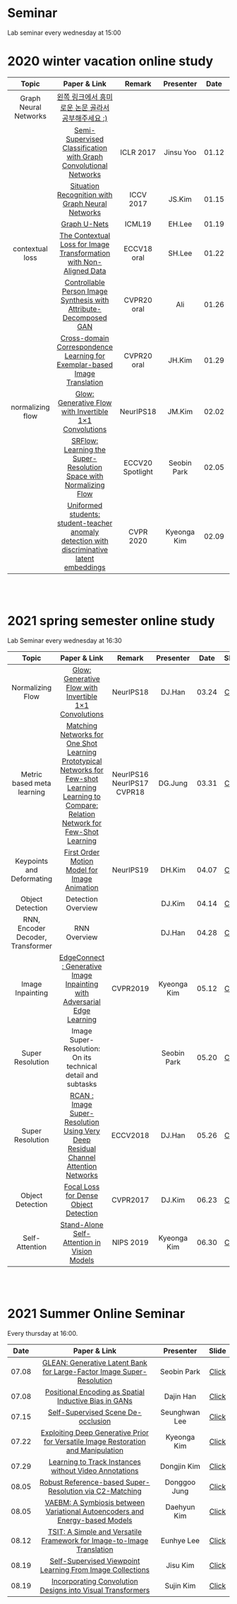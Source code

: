# Seminar

Lab seminar every wednesday at 15:00



# 2020 winter vacation online study



|       Topic      |                            Paper & Link                           | Remark | Presenter | Date | Slide |
|:----------------:|:-----------------------------------------------------------------:|:------:|:---------:|:----:| :----:|
| Graph Neural Networks          |       [왼쪽 링크에서 흥미로운 논문 골라서 공부해주세요 :)](https://github.com/thunlp/GNNPapers)      |   |  | |
|             | [Semi-Supervised Classification with Graph Convolutional Networks](https://arxiv.org/abs/1609.02907) | ICLR 2017 | Jinsu Yoo | 01.12 | [Click](./presentations/2020WinterStudy/20210112) |
|             | [Situation Recognition with Graph Neural Networks](https://arxiv.org/pdf/1708.04320.pdf)  | ICCV 2017 | JS.Kim | 01.15  | [Click](https://github.com/hyuvilab/seminar/blob/master/presentations/2020WinterStudy/Situation%20Recognition%20with%20Graph%20Neural%20Networks_Jisu%20Kim.pdf)|
|             | [Graph U-Nets](http://proceedings.mlr.press/v97/gao19a/gao19a.pdf)  | ICML19 | EH.Lee | 01.19  | [Click](https://github.com/hyuvilab/seminar/blob/master/presentations/2020WinterStudy/Graph_Unet_presentation.pdf) |
| contextual loss |       [The Contextual Loss for Image Transformation with Non-Aligned Data](https://arxiv.org/pdf/1803.02077.pdf)      |  ECCV18 oral | SH.Lee | 01.22 | [Click](./presentations/2020WinterStudy/contextual.pdf) |
|                  | [Controllable Person Image Synthesis with Attribute-Decomposed GAN](https://arxiv.org/pdf/2003.12267.pdf) | CVPR20 oral | Ali | 01.26 |  [Click](https://github.com/hyuvilab/seminar/blob/master/presentations/2020WinterStudy/presentation.pdf)
|                  |       [Cross-domain Correspondence Learning for Exemplar-based Image Translation](https://arxiv.org/pdf/2004.05571.pdf)      |  CVPR20 oral | JH.Kim | 01.29 |  [Click](./presentations/2020WinterStudy/CoCosNetslides.pdf) |
| normalizing flow |       [Glow: Generative Flow with Invertible 1×1 Convolutions](https://arxiv.org/pdf/1807.03039.pdf)      |  NeurIPS18 | JM.Kim | 02.02 | [Click](./presentations/2020WinterStudy/glow.pdf) |
|                  | [SRFlow: Learning the Super-Resolution Space with Normalizing Flow](https://arxiv.org/pdf/2006.14200.pdf) | ECCV20 Spotlight | Seobin Park | 02.05 | [Click](./presentations/2020WinterStudy/SRFlow_ppt.pdf) |
|                  | [Uniformed students: student-teacher anomaly detection with discriminative latent embeddings](https://openaccess.thecvf.com/content_CVPR_2020/papers/Bergmann_Uninformed_Students_Student-Teacher_Anomaly_Detection_With_Discriminative_Latent_Embeddings_CVPR_2020_paper.pdf) | CVPR 2020 | Kyeonga Kim | 02.09 | [Click](https://github.com/hyuvilab/seminar/blob/master/presentations/2020WinterStudy/S_T_AnomalyDetection.pdf) |


<br/>
<br/>

# 2021 spring semester online study

Lab Seminar every wednesday at 16:30 

|       Topic      |                            Paper & Link                           | Remark | Presenter | Date | Slide |
|:----------------:|:-----------------------------------------------------------------:|:------:|:---------:|:----:| :----:|
| Normalizing Flow | [Glow: Generative Flow with Invertible 1×1 Convolutions](https://arxiv.org/pdf/1807.03039.pdf) | NeurIPS18 | DJ.Han | 03.24 | [Click](./presentations/2021SpringStudy/Glow.pdf) |
| Metric based meta learning | [Matching Networks for One Shot Learning](https://arxiv.org/pdf/1606.04080.pdf)<br>[Prototypical Networks for Few-shot Learning](https://arxiv.org/pdf/1703.05175.pdf)<br>[Learning to Compare: Relation Network for Few-Shot Learning](https://arxiv.org/pdf/1711.06025.pdf) | NeurIPS16<br>NeurIPS17<br>CVPR18 | DG.Jung | 03.31 | [Click](./presentations/2021SpringStudy/Metric%20based%20meta%20learning.pdf) |
| Keypoints and Deformating | [First Order Motion Model for Image Animation](https://arxiv.org/abs/2003.00196) | NeurIPS19 | DH.Kim | 04.07 | [Click](./presentations/2021SpringStudy/FOMM.pdf) |
| Object Detection | Detection Overview || DJ.Kim | 04.14 | [Click](./presentations/2021SpringStudy/Detection%20Overview.pdf) |
| RNN, Encoder Decoder, Transformer | RNN Overview || DJ.Han | 04.28 | [Click](./presentations/2021SpringStudy/RNN_Overview) |
| Image Inpainting | [EdgeConnect : Generative Image Inpainting with Adversarial Edge Learning](https://arxiv.org/pdf/1901.00212.pdf) | CVPR2019 | Kyeonga Kim | 05.12 | [Click](./presentations/2021SpringStudy/ImageInpainting.pdf) |
| Super Resolution | Image Super-Resolution: On its technical detail and subtasks || Seobin Park | 05.20 | [Click](./presentations/2021SpringStudy/super-resolution.pdf) |
| Super Resolution | [RCAN : Image Super-Resolution Using Very Deep Residual Channel Attention Networks](https://arxiv.org/pdf/1807.02758.pdf) | ECCV2018 | DJ.Han | 05.26 | [Click](./presentations/2021SpringStudy/RCAN.pdf) |
| Object Detection | [Focal Loss for Dense Object Detection](https://arxiv.org/abs/1708.02002) | CVPR2017 | DJ.Kim | 06.23 | [Click](./presentations/2021SpringStudy/Focal_Loss_Retinanet.pdf) |
| Self-Attention | [Stand-Alone Self-Attention in Vision Models](https://arxiv.org/pdf/1906.05909.pdf) | NIPS 2019| Kyeonga Kim | 06.30 | [Click](./presentations/2021SpringStudy/stand-alone_self-attention.pdf) |




<br/>
<br/>

# 2021 Summer Online Seminar

Every thursday at 16:00.

| Date |                            Paper & Link                           | Presenter |  Slide |
|:----:|:-----------------------------------------------------------------:|:---------:| :----:|
| 07.08 | [GLEAN: Generative Latent Bank for Large-Factor Image Super-Resolution](https://openaccess.thecvf.com/content/CVPR2021/papers/Chan_GLEAN_Generative_Latent_Bank_for_Large-Factor_Image_Super-Resolution_CVPR_2021_paper.pdf) | Seobin Park |  [Click](./presentations/2021_Summer_Seminar/glean_seobinpark.pdf) |
| 07.08 | [Positional Encoding as Spatial Inductive Bias in GANs](https://openaccess.thecvf.com/content/CVPR2021/papers/Xu_Positional_Encoding_As_Spatial_Inductive_Bias_in_GANs_CVPR_2021_paper.pdf) | Dajin Han |  [Click](./presentations/2021_Summer_Seminar/Positional_Encoding_GAN_MS-PIE.pdf) |
| 07.15 | [Self-Supervised Scene De-occlusion](https://openaccess.thecvf.com/content_CVPR_2020/papers/Zhan_Self-Supervised_Scene_De-Occlusion_CVPR_2020_paper.pdf) | Seunghwan Lee |  [Click](./presentations/2021_Summer_Seminar/deocclusion_shlee.pdf) |
| 07.22 | [Exploiting Deep Generative Prior for Versatile Image Restoration and Manipulation](https://arxiv.org/pdf/2003.13659.pdf) | Kyeonga Kim |  [Click](./presentations/2021_Summer_Seminar/Deep_Generative_Prior.pdf) |
| 07.29 | [Learning to Track Instances without Video Annotations](https://openaccess.thecvf.com/content/CVPR2021/papers/Fu_Learning_to_Track_Instances_without_Video_Annotations_CVPR_2021_paper.pdf) | Dongjin Kim |  [Click](./presentations/2021_Summer_Seminar/Learning_to_Track_Instances_without%20Video_Annotations.pdf) |
| 08.05 | [Robust Reference-based Super-Resolution via C2-Matching](https://openaccess.thecvf.com/content/CVPR2021/papers/Jiang_Robust_Reference-Based_Super-Resolution_via_C2-Matching_CVPR_2021_paper.pdf) | Donggoo Jung |  [Click](./presentations/2021SpringStudy/c2_matching.pdf) |
| 08.05 | [VAEBM: A Symbiosis between Variational Autoencoders and Energy-based Models](https://arxiv.org/pdf/2010.00654.pdf) | Daehyun Kim |  [Click](./presentations/2021_Summer_Seminar/VAEBM.pdf) |
| 08.12 | [TSIT: A Simple and Versatile Framework for Image-to-Image Translation](http://www.ecva.net/papers/eccv_2020/papers_ECCV/papers/123480205.pdf) | Eunhye Lee |  [Click](./presentations/2021_Summer_Seminar/tsit_presentation.pdf) |
| 08.19 | [Self-Supervised Viewpoint Learning From Image Collections](https://arxiv.org/pdf/2004.01793.pdf) | Jisu Kim |  [Click](https://github.com/hyuvilab/seminar/blob/master/presentations/2021_Summer_Seminar/Self-Supervised%20Viewpoint%20Learning%20From%20Image%20Collections.pdf) |
| 08.19 | [Incorporating Convolution Designs into Visual Transformers](https://arxiv.org/abs/2103.11816) | Sujin Kim |  [Click](https://github.com/hyuvilab/seminar/blob/master/presentations/2021_Summer_Seminar/Incorporating_Convolution_Designs_into_Visual_Transformers.pdf) |

